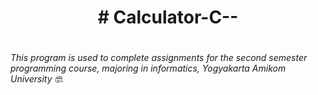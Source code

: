 <h1 align = "center"># Calculator-C-- <h1>
<h6 align = "left">This program is used to complete assignments for the second semester programming course, majoring in informatics, Yogyakarta Amikom University 🤓.<h6>
  
  
